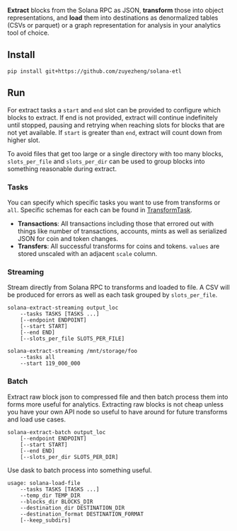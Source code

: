 **Extract** blocks from the Solana RPC as JSON, **transform** those into object representations, and **load** them into destinations as denormalized tables (CSVs or parquet) or a graph representation for analysis in your analytics tool of choice.

## Install

```
pip install git+https://github.com/zuyezheng/solana-etl
```

##  Run

For extract tasks a `start` and `end` slot can be provided to configure which blocks to extract. If end is not provided, extract will continue indefinitely until stopped, pausing and retrying when reaching slots for blocks that are not yet available. If `start` is greater than `end`, extract will count down from higher slot.

To avoid files that get too large or a single directory with too many blocks, `slots_per_file` and `slots_per_dir` can be used to group blocks into something reasonable during extract.

### Tasks

You can specify which specific tasks you want to use from transforms or `all`. Specific schemas for each can be found in [TransformTask](https://github.com/zuyezheng/solana-etl/blob/master/src/load/TransformTask.py).

- **Transactions**: All transactions including those that errored out with things like number of transactions, accounts, mints as well as serialized JSON for coin and token changes.
- **Transfers**: All successful transforms for coins and tokens. `values` are stored unscaled with an adjacent `scale` column.

### Streaming

Stream directly from Solana RPC to transforms and loaded to file. A CSV will be produced for errors as well as each task grouped by `slots_per_file`.

```
solana-extract-streaming output_loc
    --tasks TASKS [TASKS ...] 
    [--endpoint ENDPOINT] 
    [--start START] 
    [--end END]
    [--slots_per_file SLOTS_PER_FILE]
    
solana-extract-streaming /mnt/storage/foo
    --tasks all
    --start 119_000_000
```

### Batch

Extract raw block json to compressed file and then batch process them into forms more useful for analytics. Extracting raw blocks is not cheap unless you have your own API node so useful to have around for future transforms and load use cases.

```
solana-extract-batch output_loc
    [--endpoint ENDPOINT] 
    [--start START] 
    [--end END] 
    [--slots_per_dir SLOTS_PER_DIR]
```

Use dask to batch process into something useful.

```
usage: solana-load-file 
    --tasks TASKS [TASKS ...] 
    --temp_dir TEMP_DIR 
    --blocks_dir BLOCKS_DIR 
    --destination_dir DESTINATION_DIR 
    --destination_format DESTINATION_FORMAT 
    [--keep_subdirs]
```